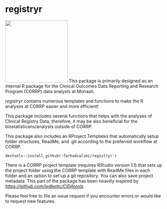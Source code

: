 # registryr
<img src="https://user-images.githubusercontent.com/17774002/145996517-dd2e0e3d-22be-43a7-b273-095ddaa39fa8.png" width="200" height="200" />
This package is primarily designed as an internal R package for the Clinical Outcomes Data Reporting and Research Program (CORRP) data analysts at Monash. 

*registryr* contains numerous templates and functions to make the R analyses at CORRP easier and more efficient!

This package includes several functions that helps with the analyses of Clinical Registry Data, therefore, it may be also beneficial for the biostatisticans/analysts outside of CORRP.

This package also includes an RProject Templates that automatically setup folder structures, ReadMe, and .git according to the preferred workflow at CORRP.

```console
devtools::install_github('farhadsalimi/registryr')
```
There is a CORRP project template (requires RStudio version 1.1) that sets up the project folder using the CORRP template with ReadMe files in each folder and an option to set up a git repository.
You can also save project metadata. This part of the package has been heavilly inspired by *https://github.com/ledbettc/CIDAtools*

Please feel free to file an issue request if you encounter errors or would like to request new features.

